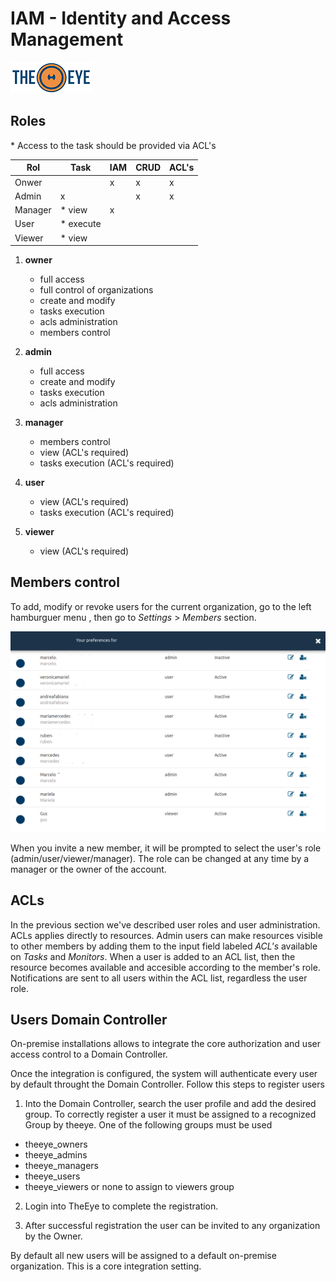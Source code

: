 # IAM - Identity and Access Management

[![theeye.io](../images/logo-theeye-theOeye-logo2.png)](https://theeye.io/en/index.html)

## Roles

\* Access to the task should be provided via ACL's


 | Rol     | Task       | IAM   | CRUD  | ACL's | 
 | -----   | -----      | ----- | ----- | ----- | 
 | Onwer   |       | x | x | x | 
 | Admin   | x      |       |  x | x | 
 | Manager | \* view    | x |       |       | 
 | User    | \* execute |       |       |       | 
 | Viewer  | \* view    |       |       |       | 


1. **owner**

    * full access
    * full control of organizations
    * create and modify
    * tasks execution
    * acls administration
    * members control

2. **admin**

    * full access
    * create and modify
    * tasks execution
    * acls administration

3. **manager**

    * members control
    * view (ACL's required)
    * tasks execution (ACL's required)
      
4. **user**

    * view (ACL's required)
    * tasks execution (ACL's required)

5. **viewer**

    * view (ACL's required)


## Members control

To add, modify or revoke users for the current organization, go to the left hamburguer menu , then go to _Settings_ > _Members_ section.

![](../images/members.png)

When you invite a new member, it will be prompted to select the user's role \(admin/user/viewer/manager\).
The role can be changed at any time by a manager or the owner of the account.

## ACLs

In the previous section we've described user roles and user administration.
ACLs applies directly to resources.
Admin users can make resources visible to other members by adding them to the input field labeled _ACL's_ available on _Tasks_ and _Monitors_.
When a user is added to an ACL list, then the resource becomes available and accesible according to the member's role.
Notifications are sent to all users within the ACL list, regardless the user role.


## Users Domain Controller

On-premise installations allows to integrate the core authorization and user access control to a Domain Controller.

Once the integration is configured, the system will authenticate every user by default throught the Domain Controller.
Follow this steps to register users

1. Into the Domain Controller, search the user profile and add the desired group.
To correctly register a user it must be assigned to a recognized Group by theeye.
One of the following groups must be used

  * theeye_owners
  * theeye_admins
  * theeye_managers
  * theeye_users
  * theeye_viewers or none to assign to viewers group



2. Login into TheEye to complete the registration.

3. After successful registration the user can be invited to any organization by the Owner.


By default all new users will be assigned to a default on-premise organization. This is a core integration setting.
